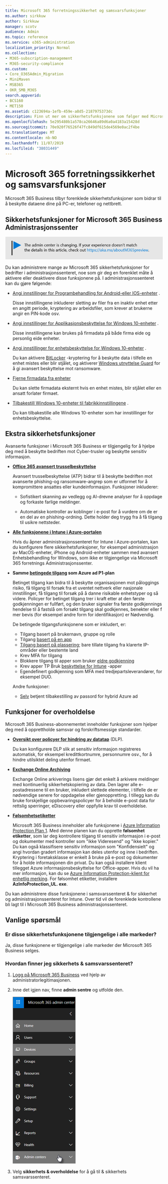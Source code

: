 ```yaml
---
title: Microsoft 365 forretningssikkerhet og samsvarsfunksjoner
ms.author: sirkkuw
author: Sirkkuw
manager: scotv
audience: Admin
ms.topic: reference
ms.service: o365-administration
localization_priority: Normal
ms.collection:
- M365-subscription-management
- M365-security-compliance
ms.custom:
- Core_O365Admin_Migration
- MiniMaven
- MSB365
- OKR_SMB_M365
search.appverid:
- BCS160
- MET150
ms.assetid: c123694a-1efb-459e-a8d5-2187975373dc
description: Finn ut mer om sikkerhetsfunksjonene som følger med Microsoft 365 Business.
ms.openlocfilehash: 5e295480b1a578ca26646a89d6a0a4183a15428d
ms.sourcegitcommit: 70e920f76526f47fc849df615de4569e0ac2f4be
ms.translationtype: MT
ms.contentlocale: nb-NO
ms.lasthandoff: 11/07/2019
ms.locfileid: "38031449"
---
```

# <a name="microsoft-365-business-security-and-compliance-features"></a>Microsoft 365 forretningssikkerhet og samsvarsfunksjoner

Microsoft 365 Business tilbyr forenklede sikkerhetsfunksjoner som bidrar til å beskytte dataene dine på PC-er, telefoner og nettbrett.
    
## <a name="microsoft-365-business-admin-center-security-features"></a>Sikkerhetsfunksjoner for Microsoft 365 Business Administrasjonssenter

[![Label å fortelle deg at Administrasjonssenteret er i endring, og du kan finne mer informasjon på aka.ms/aboutM365preview.](media/m365admincenterchanging.png)](https://docs.microsoft.com/office365/admin/microsoft-365-admin-center-preview)

Du kan administrere mange av Microsoft 365 sikkerhetsfunksjoner for bedrifter i administrasjonssenteret, noe som gir deg en forenklet måte å aktivere eller deaktivere disse funksjonene på. I administrasjonssenteret kan du gjøre følgende:
  
  
- [Angi innstillinger for Programbehandling for Android-eller IOS-enheter](app-protection-settings-for-android-and-ios.md) . 
    
    Disse innstillingene inkluderer sletting av filer fra en inaktiv enhet etter en angitt periode, kryptering av arbeidsfiler, som krever at brukerne angir en PIN-kode osv.
    
- [Angi innstillinger for Applikasjonsbeskyttelse for Windows 10-enheter](protection-settings-for-windows-10-devices.md) . 
    
    Disse innstillingene kan brukes på firmadata på både firma eide og personlig eide enheter.
    
- [Angi innstillinger for enhetsbeskyttelse for Windows 10-enheter](protection-settings-for-windows-10-pcs.md) . 
    
    Du kan aktivere [BitLocker](https://go.microsoft.com/fwlink/p/?linkid=871405) -kryptering for å beskytte data i tilfelle en enhet mistes eller blir stjålet, og aktiverer [Windows utnyttelse Guard](https://docs.microsoft.com/windows/security/threat-protection/microsoft-defender-atp/enable-exploit-protection) for å gi avansert beskyttelse mot ransomware. 
    
- [Fjerne firmadata fra enheter](remove-company-data.md)
    
    Du kan slette firmadata eksternt hvis en enhet mistes, blir stjålet eller en ansatt forlater firmaet.
    
- [Tilbakestill Windows 10-enheter til fabrikkinnstillingene](reset-devices-to-factory-settings.md) . 
    
    Du kan tilbakestille alle Windows 10-enheter som har innstillinger for enhetsbeskyttelse.
    
## <a name="additional-security-features"></a>Ekstra sikkerhetsfunksjoner 

Avanserte funksjoner i Microsoft 365 Business er tilgjengelig for å hjelpe deg med å beskytte bedriften mot Cyber-trusler og beskytte sensitiv informasjon.
  
- **[Office 365 avansert trusselbeskyttelse](https://support.office.com/article/e100fe7c-f2a1-4b7d-9e08-622330b83653)**
    
    Avansert trusselbeskyttelse (ATP) bidrar til å beskytte bedriften mot avanserte phishing-og ransomware-angrep som er utformet for å kompromittere ansattes eller kundeinformasjon. Funksjoner inkluderer:
    
  - Sofistikert skanning av vedlegg og AI-drevne analyser for å oppdage og forkaste farlige meldinger.
    
  - Automatiske kontroller av koblinger i e-post for å vurdere om de er en del av en phishing-ordning. Dette holder deg trygg fra å få tilgang til usikre nettsteder.

- **[Alle funksjonene i Intune i Azure-portalen](https://go.microsoft.com/fwlink/p/?linkid=871403)**
    
    Hvis du åpner administrasjonssenteret for Intune i Azure-portalen, kan du konfigurere flere sikkerhetsfunksjoner, for eksempel administrasjon av MacOS-enheter, iPhone og Android-enheter sammen med avansert Enhetsbehandling for Windows, som ikke er tilgjengelige via Microsoft 365 forretnings Administrasjonssenter.
- **Samme [betingede tilgang](https://docs.microsoft.com/azure/active-directory/conditional-access/overview) som Azure ad P1-plan**

    Betinget tilgang kan bidra til å beskytte organisasjonen mot påloggings risiko, få tilgang til forsøk fra et uventet nettverk eller nasjonale innstillinger, få tilgang til forsøk på å danne risikable enhetstyper og så videre. Policyer for betinget tilgang trer i kraft etter at den første godkjenningen er fullført, og den bruker signaler fra første godkjennings hendelse til å fastslå om forsøkt tilgang skal godkjennes, benekter eller f mer bevis (for eksempel andre form for identifikasjon) er Nødvendig.

    De betingede tilgangsfunksjonene som er inkludert, er:

    - Tilgang basert på brukernavn, gruppe og rolle
    - Tilgang [basert på en app](https://docs.microsoft.com/azure/active-directory/conditional-access/app-based-conditional-access) 
    - [Tilgang basert på plassering](https://docs.microsoft.com/azure/active-directory/authentication/howto-registration-mfa-sspr-combined#conditional-access-policies-for-combined-registration);  bare tillate tilgang fra klarerte IP-områder eller bestemte land 
    - Krev MFA for tilgang
    - Blokkere tilgang til apper som bruker [eldre godkjenning](https://docs.microsoft.com/azure/active-directory/conditional-access/block-legacy-authentication)
    - Krev apper TP Bruk [beskyttelse for Intune](https://docs.microsoft.com/azure/active-directory/conditional-access/app-protection-based-conditional-access) -apper
    - Egendefinert godkjenning som MFA med tredjepartsleverandører, for eksempel DUO.
   
    Andre funksjoner:
    - [Selv](https://docs.microsoft.com/azure/active-directory/authentication/concept-sspr-customization) betjent tilbakestilling av passord for hybrid Azure ad
    
## <a name="compliance-features"></a>Funksjoner for overholdelse

Microsoft 365 Business-abonnementet inneholder funksjoner som hjelper deg med å opprettholde samsvar og forskriftsmessige standarder.

- **[Oversikt over policyer for hindring av datatap](https://support.office.com/article/1966b2a7-d1e2-4d92-ab61-42efbb137f5e)** (DLP). 
    
    Du kan konfigurere DLP slik at sensitiv informasjon registreres automatisk, for eksempel kredittkortnumre, personnumre osv., for å hindre utilsiktet deling utenfor firmaet.
    
- **[Exchange Online Archiving](https://products.office.com/exchange/microsoft-exchange-online-archiving-email)**
    
    Exchange Online arkiverings lisens gjør det enkelt å arkivere meldinger med kontinuerlig sikkerhetskopiering av data. Den lagrer alle e-postadressene til en bruker, inkludert slettede elementer, i tilfelle de er nødvendige senere for oppdagelse eller gjenoppretting. I tillegg kan du bruke forskjellige oppbevaringspolicyer for å beholde e-post data for rettslig sperringer, eDiscovery eller oppfylle krav til overholdelse.
    
- **[Følsomhetsetiketter](https://docs.microsoft.com/microsoft-365/compliance/sensitivity-labels)**

   Microsoft 365 Business inneholder alle funksjonene i [Azure Information Protection Plan 1](https://go.microsoft.com/fwlink/p/?linkid=871407). Med denne planen kan du opprette **følsomhet etiketter**, som lar deg kontrollere tilgang til sensitiv informasjon i e-post og dokumenter med kontroller som "ikke Videresend" og "ikke kopier." Du kan også klassifisere sensitiv informasjon som "Konfidensielt" og angi hvordan gradert informasjon kan deles utenfor og inne i bedriften. Kryptering i foretaksklasse er enkelt å bruke på e-post og dokumenter for å holde informasjonen din privat. Du kan også installere klient tillegget Azure informasjonsbeskyttelse for Office-apper. Hvis du vil ha mer informasjon, kan du se [Azure Information Protection-klient for enhetlig merking](https://docs.microsoft.com/azure/information-protection/rms-client/unifiedlabelingclient-version-release-history). For følsomhet etiketter, installere **AzInfoProtection_UL. exe**.

Du kan administrere disse funksjonene i samsvarssenteret &amp; for sikkerhet og administrasjonssenteret for Intune. Over tid vil de forenklede kontrollene bli lagt til i Microsoft 365 Business administrasjonssenteret.
  
    
## <a name="faq"></a>Vanlige spørsmål

 ### <a name="are-these-security-features-available-in-all-markets"></a>Er disse sikkerhetsfunksjonene tilgjengelige i alle markeder?
  
Ja, disse funksjonene er tilgjengelige i alle markeder der Microsoft 365 Business selges.
  
### <a name="how-do-i-find-the-security-amp-compliance-center"></a>Hvordan finner jeg sikkerhets &amp; samsvarssenteret?
  
1. [Logg på Microsoft 365 Business](https://portal.microsoft.com/) ved hjelp av administratorlegitimasjonen. 
    
2. Inne det igjen nav, finne **admin sentre** og utfolde den. 
    
    ![Velg administrasjonssentre i det venstre navigasjonsfeltet i administrasjonssenteret for Microsoft 365.](media/fa4484f8-c637-45fd-a7bd-bdb3abfd6c03.png)
  
3. Velg **sikkerhets &amp; overholdelse** for å gå til &amp; sikkerhets samsvarssenteret.
